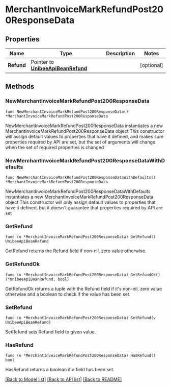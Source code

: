 # MerchantInvoiceMarkRefundPost200ResponseData

## Properties

Name | Type | Description | Notes
------------ | ------------- | ------------- | -------------
**Refund** | Pointer to [**UnibeeApiBeanRefund**](UnibeeApiBeanRefund.md) |  | [optional] 

## Methods

### NewMerchantInvoiceMarkRefundPost200ResponseData

`func NewMerchantInvoiceMarkRefundPost200ResponseData() *MerchantInvoiceMarkRefundPost200ResponseData`

NewMerchantInvoiceMarkRefundPost200ResponseData instantiates a new MerchantInvoiceMarkRefundPost200ResponseData object
This constructor will assign default values to properties that have it defined,
and makes sure properties required by API are set, but the set of arguments
will change when the set of required properties is changed

### NewMerchantInvoiceMarkRefundPost200ResponseDataWithDefaults

`func NewMerchantInvoiceMarkRefundPost200ResponseDataWithDefaults() *MerchantInvoiceMarkRefundPost200ResponseData`

NewMerchantInvoiceMarkRefundPost200ResponseDataWithDefaults instantiates a new MerchantInvoiceMarkRefundPost200ResponseData object
This constructor will only assign default values to properties that have it defined,
but it doesn't guarantee that properties required by API are set

### GetRefund

`func (o *MerchantInvoiceMarkRefundPost200ResponseData) GetRefund() UnibeeApiBeanRefund`

GetRefund returns the Refund field if non-nil, zero value otherwise.

### GetRefundOk

`func (o *MerchantInvoiceMarkRefundPost200ResponseData) GetRefundOk() (*UnibeeApiBeanRefund, bool)`

GetRefundOk returns a tuple with the Refund field if it's non-nil, zero value otherwise
and a boolean to check if the value has been set.

### SetRefund

`func (o *MerchantInvoiceMarkRefundPost200ResponseData) SetRefund(v UnibeeApiBeanRefund)`

SetRefund sets Refund field to given value.

### HasRefund

`func (o *MerchantInvoiceMarkRefundPost200ResponseData) HasRefund() bool`

HasRefund returns a boolean if a field has been set.


[[Back to Model list]](../README.md#documentation-for-models) [[Back to API list]](../README.md#documentation-for-api-endpoints) [[Back to README]](../README.md)


